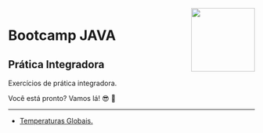 <img src="https://i.ibb.co/M6nBBb0/mascote.png" align="right" width="130">

# Bootcamp JAVA

## Prática Integradora

Exercícios de prática integradora.

Você está pronto? Vamos lá! 😎 🤘

---

- [Temperaturas Globais.](https://github.com/JoseMateusLeva/java-camp/tree/master/temperatura)